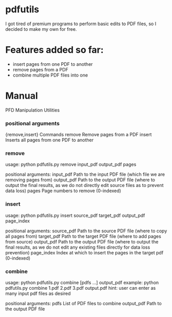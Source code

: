 # pdfutils
I got tired of premium programs to perform basic edits to PDF files, so I decided to make my own for free.

# Features added so far:
- insert pages from one PDF to another
- remove pages from a PDF
- combine multiple PDF files into one

# Manual
PFD Manipulation Utilities

### positional arguments
  {remove,insert}  Commands
    remove         Remove pages from a PDF
    insert         Inserts all pages from one PDF to another

### remove
usage: python pdfutils.py remove input_pdf output_pdf pages

positional arguments:
  input_pdf   Path to the input PDF file (which file we are removing pages from)
  output_pdf  Path to the output PDF file (where to output the final results, as we do not directly edit source files as to prevent data loss)
  pages       Page numbers to remove (0-indexed)

### insert
usage: python pdfutils.py insert source_pdf target_pdf output_pdf page_index

positional arguments:
  source_pdf  Path to the source PDF file (where to copy all pages from)
  target_pdf  Path to the target PDF file (where to add pages from source)
  output_pdf  Path to the output PDF file (where to output the final results, as we do not edit any existing files directly for data loss prevention)
  page_index  Index at which to insert the pages in the target pdf (0-indexed)

### combine
usage: python pdfutils.py combine [pdfs ...] output_pdf
example: python pdfutils.py combine 1.pdf 2.pdf 3.pdf output.pdf
hint: user can enter as many input pdf files as desired

positional arguments:
  pdfs        List of PDF files to combine
  output_pdf  Path to the output PDF file

